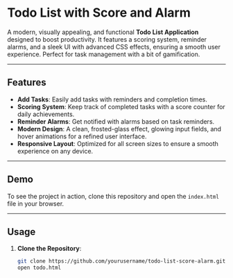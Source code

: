 # Todo List with Score and Alarm

A modern, visually appealing, and functional **Todo List Application** designed to boost productivity. It features a scoring system, reminder alarms, and a sleek UI with advanced CSS effects, ensuring a smooth user experience. Perfect for task management with a bit of gamification.

---

## Features
- **Add Tasks**: Easily add tasks with reminders and completion times.
- **Scoring System**: Keep track of completed tasks with a score counter for daily achievements.
- **Reminder Alarms**: Get notified with alarms based on task reminders.
- **Modern Design**: A clean, frosted-glass effect, glowing input fields, and hover animations for a refined user interface.
- **Responsive Layout**: Optimized for all screen sizes to ensure a smooth experience on any device.

---

## Demo

To see the project in action, clone this repository and open the `index.html` file in your browser.

---

## Usage

1. **Clone the Repository**:
   ```bash
   git clone https://github.com/yourusername/todo-list-score-alarm.git
   open todo.html 
